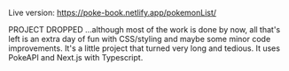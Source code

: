 Live version: https://poke-book.netlify.app/pokemonList/

PROJECT DROPPED
...although most of the work is done by now, all that's left is an extra day of fun with CSS/styling and maybe some minor code improvements. It's a little project that turned very long and tedious. It uses PokeAPI and Next.js with Typescript. 
